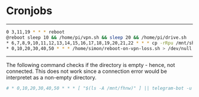 # Cronjobs

---

```bash
0 3,11,19 * * * reboot
@reboot sleep 10 && /home/pi/vpn.sh && sleep 20 && /home/pi/drive.sh
* 6,7,8,9,10,11,12,13,14,15,16,17,18,19,20,21,22 * * * cp -rRpu /mnt/share/* /mnt/usb
* 0,10,20,30,40,50 * * * /home/simon/reboot-on-vpn-loss.sh > /dev/null 2>&1
```

---

The following command checks if the directory is empty - hence, not connected.
This does not work since a connection error would be interpretet as a non-empty directory.

```bash
# * 0,10,20,30,40,50 * * * [ "$(ls -A /mnt/fhnw)" ] || telegram-bot -u mnemocron -t "Raspberry Pi\nlost VPN connection, rebooting" && reboot
```

